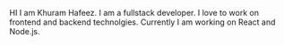 HI I am Khuram Hafeez.
I am a fullstack developer. I love to work on frontend and backend technolgies. Currently I am working on React and Node.js.
